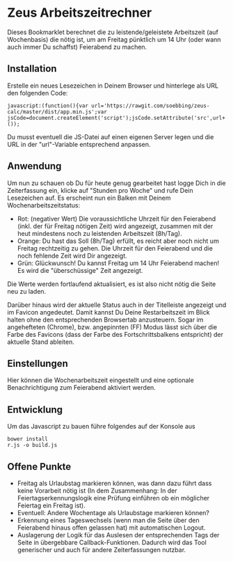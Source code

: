 # Zeus Arbeitszeitrechner

Dieses Bookmarklet berechnet die zu leistende/geleistete Arbeitszeit (auf Wochenbasis) die nötig ist, um am Freitag
pünktlich um 14 Uhr (oder wann auch immer Du schaffst) Feierabend zu machen.

## Installation

Erstelle ein neues Lesezeichen in Deinem Browser und hinterlege als URL den folgenden Code:

    javascript:(function(){var url='https://rawgit.com/soebbing/zeus-calc/master/dist/app.min.js';var jsCode=document.createElement('script');jsCode.setAttribute('src',url+'?'+Math.random());document.body.appendChild(jsCode);}());

Du musst eventuell die JS-Datei auf einen eigenen Server legen und die URL in der "url"-Variable entsprechend anpassen.

## Anwendung

Um nun zu schauen ob Du für heute genug gearbeitet hast logge Dich in die Zeiterfassung ein, klicke auf "Stunden pro Woche"
und rufe Dein Lesezeichen auf. Es erscheint nun ein Balken mit Deinem Wochenarbeitszeitstatus:

- Rot: (negativer Wert) Die voraussichtliche Uhrzeit für den Feierabend (inkl. der für Freitag nötigen Zeit) wird angezeigt,
zusammen mit der heut mindestens noch zu leistenden Arbeitszeit (8h/Tag).
- Orange: Du hast das Soll (8h/Tag) erfüllt, es reicht aber noch nicht um Freitag rechtzeitig zu gehen. Die Uhrzeit für
den Feierabend und die noch fehlende Zeit wird Dir angezeigt.
- Grün: Glückwunsch! Du kannst Freitag um 14 Uhr Feierabend machen! Es wird die "überschüssige" Zeit angezeigt.

Die Werte werden fortlaufend aktualisiert, es ist also nicht nötig die Seite neu zu laden.

Darüber hinaus wird der aktuelle Status auch in der Titelleiste angezeigt und im Favicon angedeutet. Damit kannst Du 
Deine Restarbeitszeit im Blick halten ohne den entsprechenden Browsertab anzusteuern. Sogar im angehefteten (Chrome), bzw. 
angepinnten (FF) Modus lässt sich über die Farbe des Favicons (dass der Farbe des Fortschrittsbalkens entspricht) der 
aktuelle Stand ableiten.

## Einstellungen

Hier können die Wochenarbeitszeit eingestellt und eine optionale Benachrichtigung zum Feierabend aktiviert werden.

## Entwicklung

Um das Javascript zu bauen führe folgendes auf der Konsole aus

    bower install
    r.js -o build.js

## Offene Punkte

- Freitag als Urlaubstag markieren können, was dann dazu führt dass keine Vorarbeit nötig ist (In dem Zusammenhang:
In der Feiertagserkennungslogik eine Prüfung einführen ob ein möglicher Feiertag ein Freitag ist).
- Eventuell: Andere Wochentage als Urlaubstage markieren können?
- Erkennung eines Tageswechsels (wenn man die Seite über den Feierabend hinaus offen gelassen hat) mit automatischen Logout.
- Auslagerung der Logik für das Auslesen der entsprechenden Tags der Seite in übergebbare Callback-Funktionen. Dadurch wird das Tool generischer und auch für andere Zeiterfassungen nutzbar.